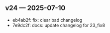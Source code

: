 ## v24 — 2025-07-10

- eb4ab2f: fix: clear bad changelog
- 7e9dc2f: docs: update changelog for 23_fix8

